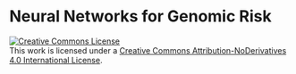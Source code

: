 # Neural Networks for Genomic Risk 

<a rel="license" href="http://creativecommons.org/licenses/by-nd/4.0/">
  <img alt="Creative Commons License" style="border-width:0" src="https://i.creativecommons.org/l/by-nd/4.0/88x31.png" />
</a><br />
This work is licensed under a <a rel="license" href="http://creativecommons.org/licenses/by-nd/4.0/">
Creative Commons Attribution-NoDerivatives 4.0 International License</a>.
